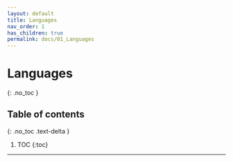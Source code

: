 ```yaml
---
layout: default
title: Languages
nav_order: 1
has_children: true
permalink: docs/01_Languages
---
```


# Languages
{: .no_toc }

## Table of contents
{: .no_toc .text-delta }

1. TOC
{:toc}

---
